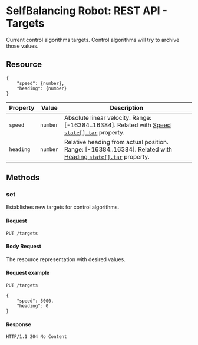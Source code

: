 # SelfBalancing Robot: REST API - Targets
Current control algorithms targets. Control algorithms will try to archive those values.

## Resource
	{
		"speed": {number},
		"heading": {number}
	}

|Property|Value|Description|
|---|---|---|
|`speed`|`number`|Absolute linear velocity. Range: [-16384..16384]. Related with [Speed `state[].tar`](./speed.md) property.|
|`heading`|`number`|Relative heading from actual position. Range: [-16384..16384]. Related with [Heading `state[].tar`](./heading.md) property.|
## Methods
### set
Establishes new targets for control algorithms.
#### Request
```
PUT /targets
```
#### Body Request
The resource representation with desired values.
#### Request example
```
PUT /targets

{
	"speed": 5000,
	"heading": 0
}
```
#### Response
```
HTTP/1.1 204 No Content
```



